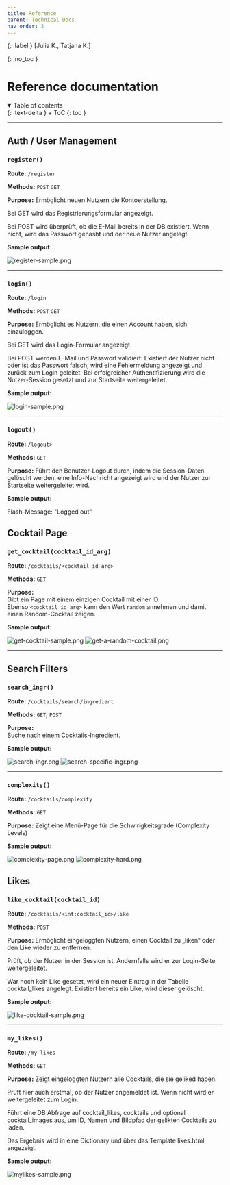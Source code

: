 ```yaml
---
title: Reference
parent: Technical Docs
nav_order: 3
---
```


{: .label }
[Julia K., Tatjana K.]

{: .no_toc }
# Reference documentation


<details open markdown="block">
{: .text-delta }
<summary>Table of contents</summary>
+ ToC
{: toc }
</details>

---

## Auth / User Management

### `register()`

**Route:** `/register`

**Methods:** `POST` `GET`

**Purpose:** Ermöglicht neuen Nutzern die Konto­erstellung.

Bei GET wird das Registrierungsformular angezeigt.

Bei POST wird überprüft, ob die E-Mail bereits in der DB existiert. Wenn nicht, wird das Passwort gehasht und der neue Nutzer angelegt.

**Sample output:**

![register-sample.png](images/register-sample.png)

---

### `login()`

**Route:** `/login`

**Methods:** `POST` `GET`

**Purpose:** Ermöglicht es Nutzern, die einen Account haben, sich einzuloggen.

Bei GET wird das Login-Formular angezeigt.

Bei POST werden E-Mail und Passwort validiert: Existiert der Nutzer nicht oder ist das Passwort falsch, wird eine Fehlermeldung angezeigt und zurück zum Login geleitet. Bei erfolgreicher Authentifizierung wird die Nutzer-Session gesetzt und zur Startseite weitergeleitet.

**Sample output:**

![login-sample.png](images/login-sample.png)

---

### `logout()`

**Route:** `/logout>`

**Methods:** `GET`

**Purpose:** Führt den Benutzer-Logout durch, indem die Session-Daten gelöscht werden, eine Info-Nachricht angezeigt wird und der Nutzer zur Startseite weitergeleitet wird.

**Sample output:**

Flash-Message: "Logged out"

## Cocktail Page

### `get_cocktail(cocktail_id_arg)`

**Route:** `/cocktails/<cocktail_id_arg>`

**Methods:** `GET`

**Purpose:**  
Gibt ein Page mit einem einzigen Cocktail mit einer ID.  
Ebenso `<cocktail_id_arg>` kann den Wert `random` annehmen und damit einen Random-Cocktail zeigen.

**Sample output:**

![get-cocktail-sample.png](images/get-cocktail-sample.png)
![get-a-random-cocktail.png](images/get-a-random-cocktail.png)

---

## Search Filters

### `search_ingr()`

**Route:** `/cocktails/search/ingredient`

**Methods:** `GET`, `POST`

**Purpose:**   
Suche nach einem Cocktails-Ingredient.

**Sample output:**

![search-ingr.png](images/search-ingr.png)
![search-specific-ingr.png](images/search-specific-ingr.png)

---

### `complexity()`

**Route:** `/cocktails/complexity`

**Methods:** `GET`

**Purpose:** Zeigt eine Menü-Page für die Schwirigkeitsgrade (Complexity Levels) 

**Sample output:**

![complexity-page.png](images/complexity-page.png)
![complexity-hard.png](images/complexity-hard.png)

## Likes

### `like_cocktail(cocktail_id)`

**Route:** `/cocktails/<int:cocktail_id>/like`

**Methods:** `POST`

**Purpose:** Ermöglicht eingeloggten Nutzern, einen Cocktail zu „liken“ oder den Like wieder zu entfernen.

Prüft, ob der Nutzer in der Session ist. Andernfalls wird er zur Login-Seite weitergeleitet.

War noch kein Like gesetzt, wird ein neuer Eintrag in der Tabelle cocktail_likes angelegt. Existiert bereits ein Like, wird dieser gelöscht. 

**Sample output:**

![like-cocktail-sample.png](images/like-cocktail-sample.png)

---

### `my_likes()`

**Route:** `/my-likes`

**Methods:** `GET`

**Purpose:** Zeigt eingeloggten Nutzern alle Cocktails, die sie geliked haben.

Prüft hier auch erstmal, ob der Nutzer angemeldet ist. Wenn nicht wird er weitergeleitet zum Login.

Führt eine DB Abfrage auf cocktail_likes, cocktails und optional cocktail_images aus, um ID, Namen und Bildpfad der gelikten Cocktails zu laden.

Das Ergebnis wird in eine Dictionary und über das Template likes.html angezeigt. 

**Sample output:**

![mylikes-sample.png](images/mylikes-sample.png)